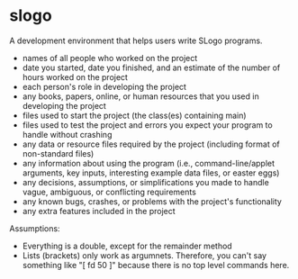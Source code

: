 # slogo
A development environment that helps users write SLogo programs.

* names of all people who worked on the project
* date you started, date you finished, and an estimate of the number of hours worked on the project
* each person's role in developing the project
* any books, papers, online, or human resources that you used in developing the project
* files used to start the project (the class(es) containing main)
* files used to test the project and errors you expect your program to handle without crashing
* any data or resource files required by the project (including format of non-standard files)
* any information about using the program (i.e., command-line/applet arguments, key inputs, interesting example data files, or easter eggs)
* any decisions, assumptions, or simplifications you made to handle vague, ambiguous, or conflicting requirements
* any known bugs, crashes, or problems with the project's functionality
* any extra features included in the project


Assumptions:
- Everything is a double, except for the remainder method
- Lists (brackets) only work as argumnets. Therefore, you can't say something like "[ fd 50 ]" because there is no top level commands here. 
  